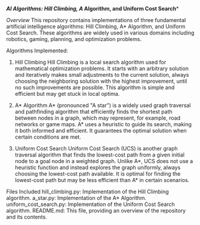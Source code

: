 ***AI Algorithms: Hill Climbing, A* Algorithm, and Uniform Cost Search***

*Overview*
This repository contains implementations of three fundamental artificial intelligence algorithms: Hill Climbing, A* Algorithm, and Uniform Cost Search. These algorithms are widely used in various domains including robotics, gaming, planning, and optimization problems.

Algorithms Implemented:
1. Hill Climbing
Hill Climbing is a local search algorithm used for mathematical optimization problems. It starts with an arbitrary solution and iteratively makes small adjustments to the current solution, always choosing the neighboring solution with the highest improvement, until no such improvements are possible. This algorithm is simple and efficient but may get stuck in local optima.

2. A* Algorithm
A* (pronounced "A star") is a widely used graph traversal and pathfinding algorithm that efficiently finds the shortest path between nodes in a graph, which may represent, for example, road networks or game maps. A* uses a heuristic to guide its search, making it both informed and efficient. It guarantees the optimal solution when certain conditions are met.

3. Uniform Cost Search
Uniform Cost Search (UCS) is another graph traversal algorithm that finds the lowest-cost path from a given initial node to a goal node in a weighted graph. Unlike A*, UCS does not use a heuristic function and instead explores the graph uniformly, always choosing the lowest-cost path available. It is optimal for finding the lowest-cost path but may be less efficient than A* in certain scenarios.

Files Included
hill_climbing.py: Implementation of the Hill Climbing algorithm.
a_star.py: Implementation of the A* Algorithm.
uniform_cost_search.py: Implementation of the Uniform Cost Search algorithm.
README.md: This file, providing an overview of the repository and its contents.
